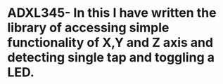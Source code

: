 # ADXL345- In this I have written the library of accessing simple functionality of X,Y and Z axis and detecting single tap and toggling a LED.
